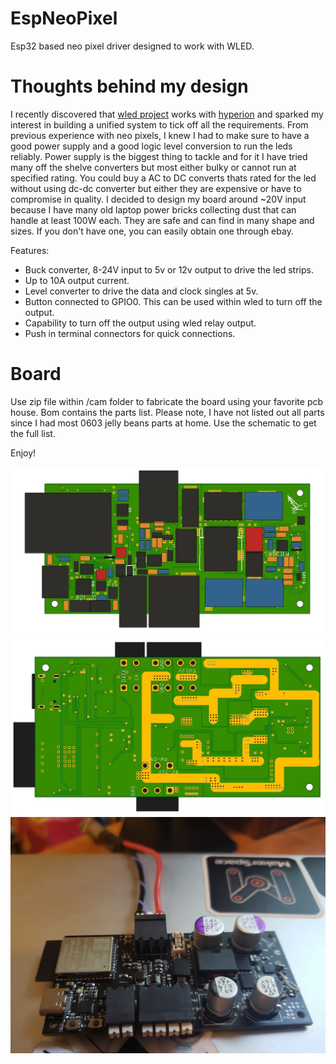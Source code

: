 # EspNeoPixel

Esp32 based neo pixel driver designed to work with WLED. 

# Thoughts behind my design
I recently discovered that [wled project](https://github.com/Aircoookie/WLED) works with [hyperion](https://hyperion-project.org/) and sparked my interest in building a unified system to tick off all the requirements. From previous experience with neo pixels, I knew I had to make sure to have a good power supply and a good logic level conversion to run the leds reliably. Power supply is the biggest thing to tackle and for it I have tried many off the shelve converters but most either bulky or cannot run at specified rating. You could buy a AC to DC converts thats rated for the led without using dc-dc converter but either they are expensive or have to compromise in quality. I decided to design my board around ~20V input because I have many old laptop power bricks collecting dust that can handle at least 100W each. They are safe and can find in many shape and sizes. If you don't have one, you can easily obtain one through ebay. 

Features:
* Buck converter, 8-24V input to 5v or 12v output to drive the led strips.
* Up to 10A output current.
* Level converter to drive the data and clock singles at 5v.
* Button connected to GPIO0. This can be used within wled to turn off the output.
* Capability to turn off the output using wled relay output.
* Push in terminal connectors for quick connections.

# Board

Use zip file within /cam folder to fabricate the board using your favorite pcb house. Bom contains the parts list. Please note, I have not listed out all parts since I had most 0603 jelly beans parts at home. Use the schematic to get the full list.

Enjoy!

![Top side of the board](espPixel/pics/top.JPG)
![Bottom side of the board](espPixel/pics/bottom.JPG)
![Populated board](espPixel/pics/board_side.jpg)